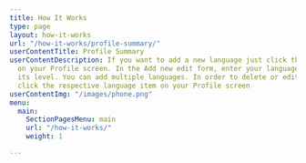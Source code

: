 ```yaml
---
title: How It Works
type: page
layout: how-it-works
url: "/how-it-works/profile-summary/"
userContentTitle: Profile Summary
userContentDescription: If you want to add a new language just click the Add icon
  on your Profile screen. In the Add new edit form, enter your language and specify
  its level. You can add multiple languages. In order to delete or edit your language
  click the respective language item on your Profile screen
userContentImg: "/images/phone.png"
menu:
  main:
    SectionPagesMenu: main
    url: "/how-it-works/"
    weight: 1

---
```

